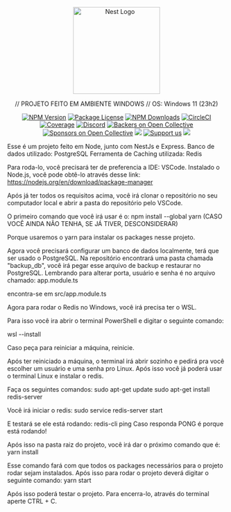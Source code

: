 <p align="center">
  <a href="http://nestjs.com/" target="blank"><img src="https://nestjs.com/img/logo-small.svg" width="200" alt="Nest Logo" /></a>
</p>

[circleci-image]: https://img.shields.io/circleci/build/github/nestjs/nest/master?token=abc123def456
[circleci-url]: https://circleci.com/gh/nestjs/nest

  <p align="center"> // PROJETO FEITO EM AMBIENTE WINDOWS // OS: Windows 11 (23h2)</p>
    <p align="center">
<a href="https://www.npmjs.com/~nestjscore" target="_blank"><img src="https://img.shields.io/npm/v/@nestjs/core.svg" alt="NPM Version" /></a>
<a href="https://www.npmjs.com/~nestjscore" target="_blank"><img src="https://img.shields.io/npm/l/@nestjs/core.svg" alt="Package License" /></a>
<a href="https://www.npmjs.com/~nestjscore" target="_blank"><img src="https://img.shields.io/npm/dm/@nestjs/common.svg" alt="NPM Downloads" /></a>
<a href="https://circleci.com/gh/nestjs/nest" target="_blank"><img src="https://img.shields.io/circleci/build/github/nestjs/nest/master" alt="CircleCI" /></a>
<a href="https://coveralls.io/github/nestjs/nest?branch=master" target="_blank"><img src="https://coveralls.io/repos/github/nestjs/nest/badge.svg?branch=master#9" alt="Coverage" /></a>
<a href="https://discord.gg/G7Qnnhy" target="_blank"><img src="https://img.shields.io/badge/discord-online-brightgreen.svg" alt="Discord"/></a>
<a href="https://opencollective.com/nest#backer" target="_blank"><img src="https://opencollective.com/nest/backers/badge.svg" alt="Backers on Open Collective" /></a>
<a href="https://opencollective.com/nest#sponsor" target="_blank"><img src="https://opencollective.com/nest/sponsors/badge.svg" alt="Sponsors on Open Collective" /></a>
  <a href="https://paypal.me/kamilmysliwiec" target="_blank"><img src="https://img.shields.io/badge/Donate-PayPal-ff3f59.svg"/></a>
    <a href="https://opencollective.com/nest#sponsor"  target="_blank"><img src="https://img.shields.io/badge/Support%20us-Open%20Collective-41B883.svg" alt="Support us"></a>
  <a href="https://twitter.com/nestframework" target="_blank"><img src="https://img.shields.io/twitter/follow/nestframework.svg?style=social&label=Follow"></a>
</p>

Esse é um projeto feito em Node, junto com NestJs e Express.
Banco de dados utilizado: PostgreSQL
Ferramenta de Caching utilizada: Redis

Para roda-lo, você precisará ter de preferencia a IDE: VSCode. Instalado o Node.js, você pode obtê-lo através desse link: https://nodejs.org/en/download/package-manager

Após já ter todos os requisitos acima, você irá clonar o repositório no seu computador local e abrir a pasta do repositório pelo VSCode.

O primeiro comando que você irá usar é o: npm install --global yarn (CASO VOCÊ AINDA NÃO TENHA, SE JÁ TIVER, DESCONSIDERAR)

Porque usaremos o yarn para instalar os packages nesse projeto.

Agora você precisará configurar um banco de dados localmente, terá que ser usado o PostgreSQL.
Na repositório encontrará uma pasta chamada "backup_db", você irá pegar esse arquivo de backup e restaurar no PostgreSQL.
Lembrando para alterar porta, usuário e senha é no arquivo chamado:
app.module.ts

encontra-se em src/app.module.ts

Agora para rodar o Redis no Windows, você irá precisa ter o WSL.

Para isso você ira abrir o terminal PowerShell e digitar o seguinte comando:

wsl --install

Caso peça para reiniciar a máquina, reinicie.

Após ter reiniciado a máquina, o terminal irá abrir sozinho e pedirá pra você escolher um usuário e uma senha pro Linux.
Após isso você já poderá usar o terminal Linux e instalar o redis.

Faça os seguintes comandos:
sudo apt-get update
sudo apt-get install redis-server

Você irá iniciar o redis:
sudo service redis-server start

E testará se ele está rodando:
redis-cli ping
Caso responda PONG é porque está rodando!

Após isso na pasta raiz do projeto, você irá dar o próximo comando que é: yarn install

Esse comando fará com que todos os packages necessários para o projeto rodar sejam instalados. Após isso para rodar o projeto deverá digitar o seguinte comando: yarn start

Após isso poderá testar o projeto. Para encerra-lo, através do terminal aperte CTRL + C.
